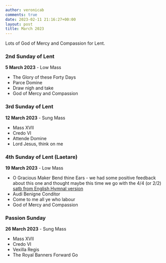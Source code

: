 ```yaml
---
author: veronicab
comments: true
date: 2023-02-11 21:16:27+00:00
layout: post
title: March 2023
---
```


Lots of God of Mercy and Compassion for Lent.

### 2nd Sunday of Lent

**5 March 2023** - Low Mass

* The Glory of these Forty Days
* Parce Domine
* Draw nigh and take
* God of Mercy and Compassion

### 3rd Sunday of Lent

**12 March 2023** - Sung Mass

* Mass XVII
* Credo VI
* Attende Domine
* Lord Jesus, think on me

### 4th Sunday of Lent (Laetare)

**19 March 2023** - Low Mass

* O Gracious Maker Bend thine Ears - we had some positive feedback about this one and thought maybe this time we go with the 4/4 (or 2/2) [satb from English Hymnal version](/pdf/hymns/OGraciousMaker-BabylonsStreams.pdf)
* Audi Benigne Conditor
* Come to me all ye who labour
* God of Mercy and Compassion

### Passion Sunday

**26 March 2023** - Sung Mass

* Mass XVII
* Credo VI
* Vexilla Regis
* The Royal Banners Forward Go

